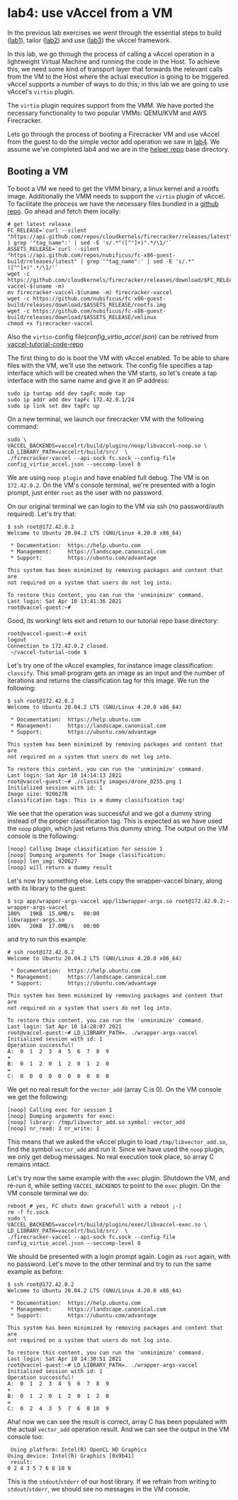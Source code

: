 # lab4: use vAccel from a VM

In the previous lab exercises we went through the essential steps to build
([lab1](https://github.com/nubificus/vaccel-tutorials/tree/main/lab1)), tailor
([lab2](https://github.com/nubificus/vaccel-tutorials/tree/main/lab2)) and use
([lab3](https://github.com/nubificus/vaccel-tutorials/tree/main/lab3)) the
vAccel framework.

In this lab, we go through the process of calling a vAccel operation in a
lightweight Virtual Machine and running the code in the Host. To achieve this,
we need some kind of transport layer that forwards the relevant calls from the
VM to the Host where the actual execution is going to be triggered. vAccel
supports a number of ways to do this; in this lab we are going to use vAccel's
`virtio` plugin.

The `virtio` plugin requires support from the VMM. We have ported the necessary
functionality to two popular VMMs: QEMU/KVM and AWS Firecracker.

Lets go through the process of booting a Firecracker VM and use vAccel from the
guest to do the simple vector add operation we saw in
[lab4](https://github.com/nubificus/vaccel-tutorials/tree/main/lab4). We assume
we've completed lab4 and we are in the [helper
repo](https://github.com/nubificus/vaccel-tutorial-code) base directory.

## Booting a VM

To boot a VM we need to get the VMM binary, a linux kernel and a rootfs image.
Additionally the VMM needs to support the `virtio` plugin of vAccel. To
facilitate the process we have the necessary files bundled in a [github
repo](https://github.com/nubificus/fc-x86-guest-build/releases/latest). Go
ahead and fetch them locally:

```
# get latest release
FC_RELEASE=`curl --silent "https://api.github.com/repos/cloudkernels/firecracker/releases/latest" | grep '"tag_name":' | sed -E 's/.*"([^"]+)".*/\1/'`
ASSETS_RELEASE=`curl --silent "https://api.github.com/repos/nubificus/fc-x86-guest-build/releases/latest" | grep '"tag_name":' | sed -E 's/.*"([^"]+)".*/\1/'`
wget -c https://github.com/cloudkernels/firecracker/releases/download/$FC_RELEASE/firecracker-vaccel-$(uname -m)
mv firecracker-vaccel-$(uname -m) firecracker-vaccel
wget -c https://github.com/nubificus/fc-x86-guest-build/releases/download/$ASSETS_RELEASE/rootfs.img
wget -c https://github.com/nubificus/fc-x86-guest-build/releases/download/$ASSETS_RELEASE/vmlinux
chmod +x firecracker-vaccel

```

Also the `virtio`-config file(*config_virtio_accel.json*) can be retrived from [vaccel-tutorial-code-repo](https://github.com/nubificus/vaccel-tutorial-code/blob/main/config_virtio_accel.json) 

The first thing to do is boot the VM with vAccel enabled. To be able to share
files with the VM, we'll use the network. The config file specifies a tap
interface which will be created when the VM starts, so let's create a tap
interface with the same name and give it an IP address:

```
sudo ip tuntap add dev tapFc mode tap
sudo ip addr add dev tapFc 172.42.0.1/24
sudo ip link set dev tapFc up
```

On a new terminal, we launch our firecracker VM with the
following command:

```
sudo \
VACCEL_BACKENDS=vaccelrt/build/plugins/noop/libvaccel-noop.so \
LD_LIBRARY_PATH=vaccelrt/build/src/  \
./firecracker-vaccel --api-sock fc.sock --config-file config_virtio_accel.json --seccomp-level 0
```

We are using `noop plugin` and have enabled full debug. The VM is on
`172.42.0.2`.  On the VM's console terminal, we're presented with a login
prompt, just enter `root` as the user with no password.

On our original terminal we can login to the VM via ssh (no password/auth
required). Let's try that:

```
$ ssh root@172.42.0.2
Welcome to Ubuntu 20.04.2 LTS (GNU/Linux 4.20.0 x86_64)

 * Documentation:  https://help.ubuntu.com
 * Management:     https://landscape.canonical.com
 * Support:        https://ubuntu.com/advantage

This system has been minimized by removing packages and content that are
not required on a system that users do not log into.

To restore this content, you can run the 'unminimize' command.
Last login: Sat Apr 10 13:41:36 2021
root@vaccel-guest:~# 
```

Good, its working! lets exit and return to our tutorial repo base directory:

```
root@vaccel-guest:~# exit
logout
Connection to 172.42.0.2 closed.
 ~/vaccel-tutorial-code $
```

Let's try one of the vAccel examples, for instance image classification:
`classify`. This small program gets an image as an input and the number of
iterations and returns the classification tag for this image. We run the
following:

```
$ ssh root@172.42.0.2
Welcome to Ubuntu 20.04.2 LTS (GNU/Linux 4.20.0 x86_64)

 * Documentation:  https://help.ubuntu.com
 * Management:     https://landscape.canonical.com
 * Support:        https://ubuntu.com/advantage

This system has been minimized by removing packages and content that are
not required on a system that users do not log into.

To restore this content, you can run the 'unminimize' command.
Last login: Sat Apr 10 14:14:13 2021
root@vaccel-guest:~# ./classify images/drone_0255.png 1
Initialized session with id: 1
Image size: 920627B
classification tags: This is a dummy classification tag!
```

We see that the operation was successful and we got a dummy string instead of
the proper classification tag. This is expected as we have used the `noop`
plugin, which just returns this dummy string. The output on the VM console is
the following:

```
[noop] Calling Image classification for session 1
[noop] Dumping arguments for Image classification:
[noop] len_img: 920627
[noop] will return a dummy result
```

Let's now try something else. Lets copy the wrapper-vaccel binary, along with
its library to the guest:

```
$ scp app/wrapper-args-vaccel app/libwrapper-args.so root@172.42.0.2:~
wrapper-args-vaccel                                                                                   100%   19KB  15.6MB/s   00:00    
libwrapper-args.so                                                                                    100%   20KB  17.0MB/s   00:00    
```

and try to run this example:

```
# ssh root@172.42.0.2
Welcome to Ubuntu 20.04.2 LTS (GNU/Linux 4.20.0 x86_64)

 * Documentation:  https://help.ubuntu.com
 * Management:     https://landscape.canonical.com
 * Support:        https://ubuntu.com/advantage

This system has been minimized by removing packages and content that are
not required on a system that users do not log into.

To restore this content, you can run the 'unminimize' command.
Last login: Sat Apr 10 14:28:07 2021
root@vaccel-guest:~# LD_LIBRARY_PATH=. ./wrapper-args-vaccel 
Initialized session with id: 1
Operation successful!
A:  0  1  2  3  4  5  6  7  8  9 
+
B:  0  1  2  0  1  2  0  1  2  0 
=
C:  0  0  0  0  0  0  0  0  0  0 
```

We get no real result for the `vector_add` (array C is 0). On the VM console we
get the following:

```
[noop] Calling exec for session 1
[noop] Dumping arguments for exec:
[noop] library: /tmp/libvector_add.so symbol: vector_add
[noop] nr_read: 3 nr_write: 1
```

This means that we asked the vAccel plugin to load `/tmp/libvector_add.so`,
find the symbol `vector_add` and run it. Since we have used the `noop` plugin,
we only get debug messages. No real execution took place, so array C remains
intact. 

Let's try now the same example with the `exec` plugin. Shutdown the VM, and
re-run it, while setting `VACCEL_BACKENDS` to point to the `exec` plugin. On
the VM console terminal we do:

```
reboot # yes, FC shuts down gracefull with a reboot ;-)
rm -f fc.sock
sudo \
VACCEL_BACKENDS=vaccelrt/build/plugins/exec/libvaccel-exec.so \
LD_LIBRARY_PATH=vaccelrt/build/src/  \
./firecracker-vaccel --api-sock fc.sock --config-file config_virtio_accel.json --seccomp-level 0
```

We should be presented with a login prompt again. Login as `root` again, with
no password. Let's move to the other terminal and try to run the same example
as before:

```
$ ssh root@172.42.0.2
Welcome to Ubuntu 20.04.2 LTS (GNU/Linux 4.20.0 x86_64)

 * Documentation:  https://help.ubuntu.com
 * Management:     https://landscape.canonical.com
 * Support:        https://ubuntu.com/advantage

This system has been minimized by removing packages and content that are
not required on a system that users do not log into.

To restore this content, you can run the 'unminimize' command.
Last login: Sat Apr 10 14:30:51 2021
root@vaccel-guest:~# LD_LIBRARY_PATH=. ./wrapper-args-vaccel 
Initialized session with id: 1
Operation successful!
A:  0  1  2  3  4  5  6  7  8  9 
+
B:  0  1  2  0  1  2  0  1  2  0 
=
C:  0  2  4  3  5  7  6  8 10  9 
```

Aha! now we can see the result is correct, array C has been populated with the
actual `vector_add` operation result. And we can see the output in the VM
console too:

```
 Using platform: Intel(R) OpenCL HD Graphics
Using device: Intel(R) Graphics [0x9b41]
 result: 
0 2 4 3 5 7 6 8 10 9 
```

This is the `stdout`/`stderr` of our host library. If we refrain from writing
to `stdout`/`stderr`, we should see no messages in the VM console.
